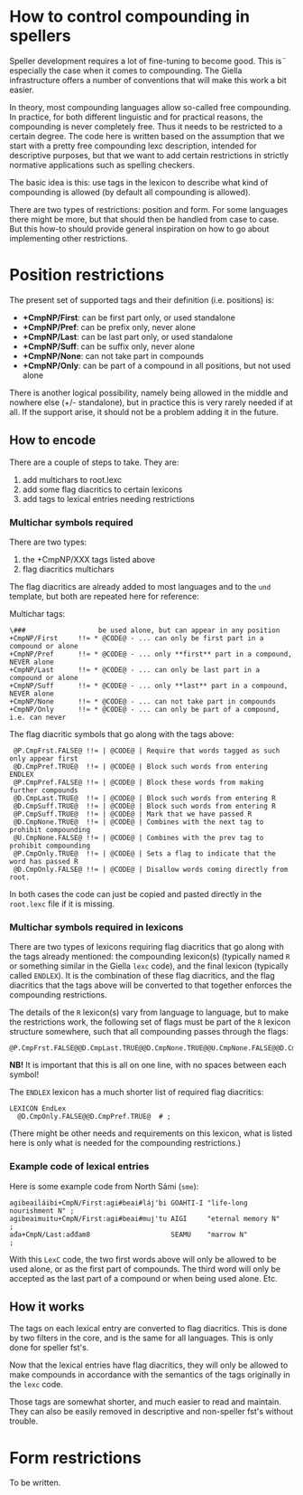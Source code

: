 # How to control compounding in spellers

Speller development requires a lot of fine-tuning to become good. This is¨
especially the case when it comes to compounding. The Giella infrastructure
offers a number of conventions that will make this work a bit easier.

In theory, most compounding languages allow so-called free compounding. In
practice, for both different linguistic and for practical reasons, the
compounding is never completely free. Thus it needs to be restricted to a
certain degree. The code here is written based on the assumption that we start
with a pretty free compounding lexc description, intended for descriptive
purposes, but that we want to add certain restrictions in strictly normative
applications such as spelling checkers.

The basic idea is this: use tags in the lexicon to describe what kind of
compounding is allowed (by default all compounding is allowed).

There are two types of restrictions: position and form. For some languages
there might be more, but that should then be handled from case to case. But
this how-to should provide general inspiration on how to go about implementing
other restrictions.

# Position restrictions

The present set of supported tags and their definition (i.e. positions) is:

* **+CmpNP/First**:  can be first part only, or used standalone
* **+CmpNP/Pref**:  can be prefix only, never alone
* **+CmpNP/Last**:  can be last part only, or used standalone
* **+CmpNP/Suff**:  can be suffix only, never alone
* **+CmpNP/None**:  can not take part in compounds
* **+CmpNP/Only**:  can be part of a compound in all positions, but not used alone

There is another logical possibility, namely being allowed in the middle and
nowhere else (+/- standalone), but in practice this is very rarely needed if at
all. If the support arise, it should not be a problem adding it in the future.

## How to encode

There are a couple of steps to take. They are:

1. add multichars to root.lexc
1. add some flag diacritics to certain lexicons
1. add tags to lexical entries needing restrictions

### Multichar symbols required

There are two types:

1. the +CmpNP/XXX tags listed above
1. flag diacritics multichars

The flag diacritics are already added to most languages and to the `und`
template, but both are repeated here for reference:

Multichar tags:

```
\###                  be used alone, but can appear in any position
+CmpNP/First     !!≈ * @CODE@ - ... can only be first part in a compound or alone
+CmpNP/Pref      !!≈ * @CODE@ - ... only **first** part in a compound, NEVER alone
+CmpNP/Last      !!≈ * @CODE@ - ... can only be last part in a compound or alone
+CmpNP/Suff      !!≈ * @CODE@ - ... only **last** part in a compound, NEVER alone
+CmpNP/None      !!≈ * @CODE@ - ... can not take part in compounds
+CmpNP/Only      !!≈ * @CODE@ - ... can only be part of a compound, i.e. can never
```

The flag diacritic symbols that go along with the tags above:
```
 @P.CmpFrst.FALSE@ !!≈ | @CODE@ | Require that words tagged as such only appear first
 @D.CmpPref.TRUE@  !!≈ | @CODE@ | Block such words from entering ENDLEX
 @P.CmpPref.FALSE@ !!≈ | @CODE@ | Block these words from making further compounds
 @D.CmpLast.TRUE@  !!≈ | @CODE@ | Block such words from entering R
 @D.CmpSuff.TRUE@  !!≈ | @CODE@ | Block such words from entering R
 @P.CmpSuff.TRUE@  !!≈ | @CODE@ | Mark that we have passed R
 @D.CmpNone.TRUE@  !!≈ | @CODE@ | Combines with the next tag to prohibit compounding
 @U.CmpNone.FALSE@ !!≈ | @CODE@ | Combines with the prev tag to prohibit compounding
 @P.CmpOnly.TRUE@  !!≈ | @CODE@ | Sets a flag to indicate that the word has passed R
 @D.CmpOnly.FALSE@ !!≈ | @CODE@ | Disallow words coming directly from root.
```

In both cases the code can just be copied and pasted directly in the
`root.lexc` file if it is missing.

### Multichar symbols required in lexicons

There are two types of lexicons requiring flag diacritics that go along with the
tags already mentioned: the compounding lexicon(s) (typically named `R` or
something similar in the Giella `lexc` code), and the final lexicon (typically
called `ENDLEX`). It is the combination of these flag diacritics, and the
flag diacritics that the tags above will be converted to that together enforces
the compounding restrictions.

The details of the `R` lexicon(s) vary from language to language, but to make
the restrictions work, the following set of flags must be part of the `R`
lexicon structure somewhere, such that all compounding passes through the flags:

```
@P.CmpFrst.FALSE@@D.CmpLast.TRUE@@D.CmpNone.TRUE@@U.CmpNone.FALSE@@D.CmpHyph.TRUE@@U.CmpHyph.FALSE@@P.CmpOnly.TRUE@@P.CmpPref.FALSE@@D.CmpSuff.TRUE@@P.CmpSuff.TRUE@
```

**NB!** It is important that this is all on one line, with no spaces between
each symbol!

The `ENDLEX` lexicon has a much shorter list of required flag diacritics:

```
LEXICON EndLex
  @D.CmpOnly.FALSE@@D.CmpPref.TRUE@  # ;
```

(There might be other needs and requirements on this lexicon, what is listed
here is only what is needed for the compounding restrictions.)

### Example code of lexical entries

Here is some example code from North Sámi (`sme`):

```
agibeailáibi+CmpN/First:agi#beai#láj'bi GOAHTI-I "life-long nourishment N" ;
agibeaimuitu+CmpN/First:agi#beai#muj'tu AIGI     "eternal memory N"        ;
ađa+CmpN/Last:ađđam8                    SEAMU    "marrow N"                ;
```

With this `LexC` code, the two first words above will only be allowed to be
used alone, or as the first part of compounds. The third word will only be
accepted as the last part of a compound or when being used alone. Etc.

## How it works

The tags on each lexical entry are converted to flag diacritics.
This is done by two filters in the core, and is the same for all languages.
This is only done for speller fst's.

Now that the lexical entries have flag diacritics, they will only be allowed to
make compounds in accordance with the semantics of the tags originally in the
`lexc` code.

Those tags are somewhat shorter, and much easier to read and maintain. They can
also be easily removed in descriptive and non-speller fst's without trouble.

# Form restrictions

To be written.
